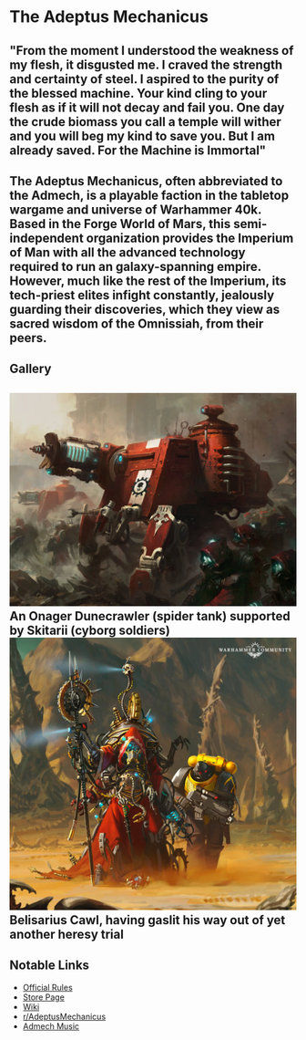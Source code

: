 # The Adeptus Mechanicus

"From the moment I understood the weakness of my flesh, it disgusted me. I craved the strength and certainty of steel. I aspired to the purity of the blessed machine. Your kind cling to your flesh as if it will not decay and fail you. One day the crude biomass you call a temple will wither and you will beg my kind to save you. But I am already saved. For the Machine is Immortal"
---
The **Adeptus Mechanicus**, often abbreviated to the **Admech**, is a playable faction in the tabletop wargame and universe of Warhammer 40k. Based in the Forge World of Mars, this semi-independent organization provides the Imperium of Man with all the advanced technology required to run an galaxy-spanning empire. However, much like the rest of the Imperium, its tech-priest elites infight constantly, jealously guarding their discoveries, which they view as sacred wisdom of the Omnissiah, from their peers.
---
## Gallery
![Onager Dunecrawler](Oanger_dunecrawler.webp)
An Onager Dunecrawler (spider tank) supported by Skitarii (cyborg soldiers)
![Belisarius Cawl](CawlSothaExpedition.webp)
Belisarius Cawl, having gaslit his way out of yet another heresy trial
---
## Notable Links
- [Official Rules](https://wahapedia.ru/wh40k10ed/factions/adeptus-mechanicus/)
- [Store Page](http://warhammer.com/en-WW/shop/warhammer-40000/armies-of-the-imperium/adeptus-mechanicus?srsltid=AfmBOopCGCvAuuO-2et6ClpLwa1hqf0C7hkk_szOkDY8zUrsJhpARQyZ)
- [Wiki](https://warhammer40k.fandom.com/wiki/Adeptus_Mechanicus)
- [r/AdeptusMechanicus](https://www.reddit.com/r/AdeptusMechanicus/)
- [Admech Music](https://www.youtube.com/watch?v=ZLsX9WUdYnU&list=RDZLsX9WUdYnU&start_radio=1)
